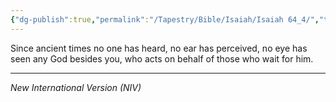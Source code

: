 ```yaml
---
{"dg-publish":true,"permalink":"/Tapestry/Bible/Isaiah/Isaiah 64_4/","title":"Isaiah 64:4","hide":true,"tags":["bible-verse","bible-verse"],"dgHomeLink":true,"dgShowLocalGraph":true,"dgEnableSearch":true}
---
```



Since ancient times no one has heard, no ear has perceived, no eye has seen any God besides you, who acts on behalf of those who wait for him.
    
---
*New International Version (NIV)*